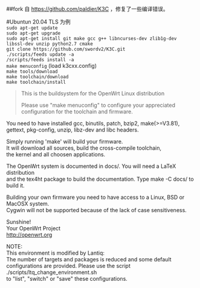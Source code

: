 ##fork 自 https://github.com/paldier/K3C ，修复了一些编译错误。  

#Ubuntun 20.04 TLS 为例  
`sudo apt-get update`  
`sudo apt-get upgrade`  
`sudo apt-get install git make gcc g++ libncurses-dev zlib1g-dev libssl-dev unzip python2.7 cmake`  
`git clone https://github.com/swordv2/K3C.git`  
`./scripts/feeds update -a`  
`/scripts/feeds install -a`  
`make menuconfig` (load k3cxx.config)  
`make tools/download`  
`make toolchain/download`  
`make toolchain/install`  


>This is the buildsystem for the OpenWrt Linux distribution  
>
>Please use "make menuconfig" to configure your appreciated  
>configuration for the toolchain and firmware.  

You need to have installed gcc, binutils, patch, bzip2, make(>=V3.81),   
gettext, pkg-config, unzip, libz-dev and libc headers.  

Simply running 'make' will build your firmware.  
It will download all sources, build the cross-compile toolchain,   
the kernel and all choosen applications.  

The OpenWrt system is documented in docs/. You will need a LaTeX distribution  
and the tex4ht package to build the documentation. Type make -C docs/ to build it.  

Building your own firmware you need to have access to a Linux, BSD or MacOSX system.  
Cygwin will not be supported because of the lack of case sensitiveness.  

Sunshine!  
	Your OpenWrt Project  
	http://openwrt.org  


NOTE:  
	This environment is modified by Lantiq:  
	The number of targets and packages is reduced and some default   
	configurations are provided. Please use the script  
		./scripts/ltq_change_environment.sh  
	to "list", "switch" or "save" these configurations.  
